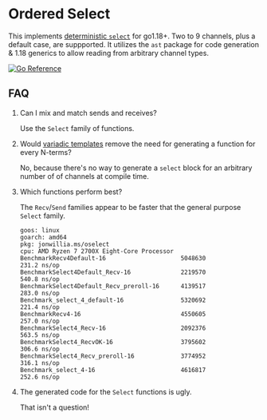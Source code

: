 # Ordered Select

This implements [deterministic `select`](https://www.sethvargo.com/what-id-like-to-see-in-go-2/#deterministic-select) for go1.18+.
Two to 9 channels, plus a default case, are suppported. It utilizes the `ast` package for code generation & 1.18 generics to allow reading from
arbitrary channel types.

[![Go Reference](https://pkg.go.dev/badge/jonwillia.ms/oselect.svg)](https://pkg.go.dev/jonwillia.ms/oselect)

## FAQ

1. Can I mix and match sends and receives?

    Use the `Select` family of functions.

2. Would [variadic templates](https://www.ibm.com/docs/en/zos/2.1.0?topic=only-variadic-templates-c11)
remove the need for generating a function for every N-terms?

    No, because there's no way to generate a `select` block for an arbitrary number of of channels at compile time.

3. Which functions perform best?

    The `Recv`/`Send` families appear to be faster that the general purpose `Select` family.

    ```
    goos: linux
    goarch: amd64
    pkg: jonwillia.ms/oselect
    cpu: AMD Ryzen 7 2700X Eight-Core Processor         
    BenchmarkRecv4Default-16                   	 5048630	       231.2 ns/op
    BenchmarkSelect4Default_Recv-16            	 2219570	       540.8 ns/op
    BenchmarkSelect4Default_Recv_preroll-16    	 4139517	       283.0 ns/op
    Benchmark_select_4_default-16              	 5320692	       221.4 ns/op
    BenchmarkRecv4-16                          	 4550605	       257.0 ns/op
    BenchmarkSelect4_Recv-16                   	 2092376	       563.5 ns/op
    BenchmarkSelect4_RecvOK-16                 	 3795602	       306.6 ns/op
    BenchmarkSelect4_Recv_preroll-16           	 3774952	       316.1 ns/op
    Benchmark_select_4-16                      	 4616817	       252.6 ns/op
    ```

4. The generated code for the `Select` functions is ugly.

    That isn't a question!